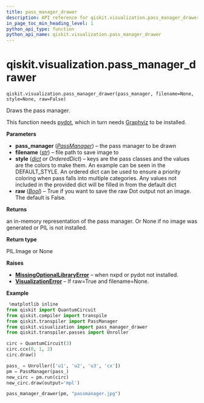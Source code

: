 ```yaml
---
title: pass_manager_drawer
description: API reference for qiskit.visualization.pass_manager_drawer
in_page_toc_min_heading_level: 1
python_api_type: function
python_api_name: qiskit.visualization.pass_manager_drawer
---
```


<span id="qiskit-visualization-pass-manager-drawer" />

# qiskit.visualization.pass\_manager\_drawer

<span id="qiskit.visualization.pass_manager_drawer" />

`qiskit.visualization.pass_manager_drawer(pass_manager, filename=None, style=None, raw=False)`

Draws the pass manager.

This function needs [pydot](https://github.com/pydot/pydot), which in turn needs [Graphviz](https://www.graphviz.org/) to be installed.

**Parameters**

*   **pass\_manager** ([*PassManager*](qiskit.transpiler.PassManager "qiskit.transpiler.PassManager")) – the pass manager to be drawn
*   **filename** ([*str*](https://docs.python.org/3/library/stdtypes.html#str "(in Python v3.12)")) – file path to save image to
*   **style** ([*dict*](https://docs.python.org/3/library/stdtypes.html#dict "(in Python v3.12)") *or OrderedDict*) – keys are the pass classes and the values are the colors to make them. An example can be seen in the DEFAULT\_STYLE. An ordered dict can be used to ensure a priority coloring when pass falls into multiple categories. Any values not included in the provided dict will be filled in from the default dict
*   **raw** ([*Bool*](circuit_classical#qiskit.circuit.classical.types.Bool "qiskit.circuit.classical.types.Bool")) – True if you want to save the raw Dot output not an image. The default is False.

**Returns**

an in-memory representation of the pass manager. Or None if no image was generated or PIL is not installed.

**Return type**

PIL.Image or None

**Raises**

*   [**MissingOptionalLibraryError**](exceptions#qiskit.exceptions.MissingOptionalLibraryError "qiskit.exceptions.MissingOptionalLibraryError") – when nxpd or pydot not installed.
*   [**VisualizationError**](visualization#qiskit.visualization.VisualizationError "qiskit.visualization.VisualizationError") – If raw=True and filename=None.

**Example**

```python
 %matplotlib inline
from qiskit import QuantumCircuit
from qiskit.compiler import transpile
from qiskit.transpiler import PassManager
from qiskit.visualization import pass_manager_drawer
from qiskit.transpiler.passes import Unroller

circ = QuantumCircuit(3)
circ.ccx(0, 1, 2)
circ.draw()

pass_ = Unroller(['u1', 'u2', 'u3', 'cx'])
pm = PassManager(pass_)
new_circ = pm.run(circ)
new_circ.draw(output='mpl')

pass_manager_drawer(pm, "passmanager.jpg")
```

